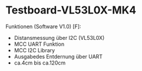 # Testboard-VL53L0X-MK4

 Funktionen (Software V1.0) [F]:
- Distansmessung über I2C (VL53L0X)
- MCC UART Funktion
- MCC I2C Library
- Ausgabedes Entdernung über UART
- ca.4cm bis ca.120cm

